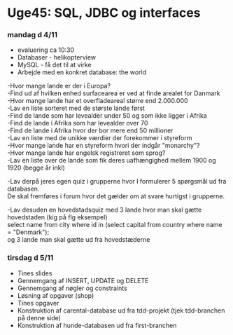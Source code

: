 # Uge45: SQL, JDBC og interfaces
### mandag d 4/11 
- evaluering ca 10:30
- Databaser - helikopterview
- MySQL - få det til at virke
- Arbejde med en konkret database: the world

-Hvor mange lande er der i Europa?  
-Find ud af hvilken enhed surfacearea er ved at finde arealet for Danmark  
-Hvor mange lande har et overfladeareal større end 2.000.000  
-Lav en liste sorteret med de største lande først  
-Find de lande som har levealder under 50 og som ikke ligger i Afrika  
-Find de lande i Afrika som har levealder over 70  
-Find de lande i Afrika hvor der bor mere end 50 millioner   
-Lav en liste med de unikke værdier der forekommer i styreform  
-Hvor mange lande har en styreform hvori der indgår "monarchy"?  
-Hvor mange lande har engelsk registreret som sprog?  
-Lav en liste over de lande som fik deres uafhængighed mellem 1900 og 1920 (begge år inkl)  

-Lav derpå jeres egen quiz i grupperne hvor I formulerer 5 spørgsmål ud fra databasen.  
De skal fremføres i forum hvor det gælder om at svare hurtigst i grupperne.  

-Lav desuden en hovedstadsquiz med 3 lande hvor man skal gætte hovedstaden (kig på flg eksempel)  
select name from city where id in (select capital from country where name = "Denmark");  
og 3 lande man skal gætte ud fra hovedstæderne  

### tirsdag d 5/11 
- Tines slides
- Gennemgang af INSERT, UPDATE og DELETE
- Gennemgang af nøgler og constraints
- Løsning af opgaver (shop)
- Tines opgaver 
- Konstruktion af carental-database ud fra tdd-projekt (tjek tdd-branchen på denne side)
- Konstruktion af hunde-databasen ud fra first-branchen


